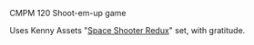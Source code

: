 CMPM 120 Shoot-em-up game

Uses Kenny Assets "[Space Shooter Redux](https://kenney.nl/assets/space-shooter-redux)" set, with gratitude.
